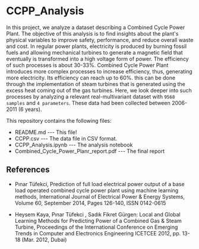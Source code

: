 # CCPP_Analysis

In this project, we analyze a dataset describing a Combined Cycle Power Plant. The objective of this analysis is to find insights about the plant's physical variables to improve safety, performance, and reduce overall waste and cost. In regular power plants, electricity is produced by burning fossil fuels and allowing mechanical turbines to generate a magnetic field that eventually is transformed into a high voltage form of power. The efficiency of such processes is about 30-33%. Combined Cycle Power Plant introduces more complex processes to increase efficiency, thus, generating more electricity. Its efficiency can reach up to 60%. this can be done through the implementation of steam turbines that is generated using the excess heat coming out of the gas turbines. Here, we look deeper into such processes by analyzing a relevant real-multivariant dataset with `9568 samples` and `4 parameters`. These data had been collected between 2006-2011 (6 years).



This repository contains the following files:

- README.md                             --- This file!
- CCPP.csv                              --- The data file in CSV format.
- CCPP_Analysis.ipynb                   --- The analysis notebook
- Combined_Cycle_Power_Planr_report.pdf --- The final report 

## References

- Pınar Tüfekci, Prediction of full load electrical power output of a base load operated combined cycle power plant using machine learning methods, International Journal of Electrical Power & Energy Systems, Volume 60, September 2014, Pages 126-140, ISSN 0142-0615

- Heysem Kaya, Pınar Tüfekci , Sadık Fikret Gürgen: Local and Global Learning Methods for Predicting Power of a Combined Gas & Steam Turbine, Proceedings of the International Conference on Emerging Trends in Computer and Electronics Engineering ICETCEE 2012, pp. 13-18 (Mar. 2012, Dubai)
